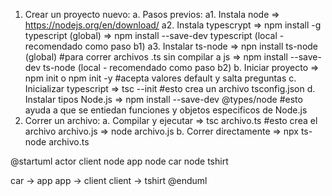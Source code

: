 1. Crear un proyecto nuevo:
    a. Pasos previos: 
        a1. Instala node        => https://nodejs.org/en/download/
        a2. Instala typescrypt  => npm install -g typescript (global)
                                => npm install --save-dev typescript (local - recomendado como paso b1)
        a3. Instalar ts-node    => npn install ts-node (global) #para correr archivos .ts sin compilar a js
                                => npm install --save-dev ts-node (local - recomendado como paso b2)
    b. Iniciar proyecto         => npm init o npm init -y #acepta valores default y salta preguntas
    c. Inicializar typescript   => tsc --init #esto crea un archivo tsconfig.json
    d. Instalar tipos Node.js   =>  npm install --save-dev @types/node #esto ayuda a que se entiedan funciones y objetos especificos de Node.js
2. Correr un archivo:
    a. Compilar y ejecutar      => tsc archivo.ts #esto crea el archivo archivo.js
                                => node archivo.js
    b. Correr directamente      => npx ts-node archivo.ts


@startuml
actor client
node app
node car
node tshirt

car -> app
app -> client
client -> tshirt
@enduml




